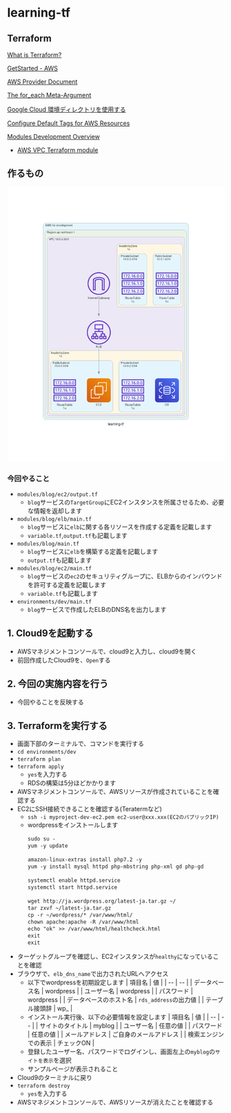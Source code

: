 # learning-tf

## Terraform
[What is Terraform?](https://developer.hashicorp.com/terraform/intro)

[GetStarted - AWS](https://developer.hashicorp.com/terraform/tutorials/aws-get-started)

[AWS Provider Document](https://registry.terraform.io/providers/hashicorp/aws/latest/docs)

[The for_each Meta-Argument](https://developer.hashicorp.com/terraform/language/meta-arguments/for_each)

[Google Cloud 環境ディレクトリを使用する](https://cloud.google.com/docs/terraform/best-practices-for-terraform#environment-directories)

[Configure Default Tags for AWS Resources](https://developer.hashicorp.com/terraform/tutorials/aws/aws-default-tags)

[Modules Development Overview](https://developer.hashicorp.com/terraform/language/modules/develop)

- [AWS VPC Terraform module](https://registry.terraform.io/modules/terraform-aws-modules/vpc/aws/latest)

## 作るもの
![image](/img/learning-tf.png)

### 今回やること
- `modules/blog/ec2/output.tf`
  - `blog`サービスの`TargetGroup`にEC2インスタンスを所属させるため、必要な情報を返却します
- `modules/blog/elb/main.tf`
  - `blog`サービスに`elb`に関する各リソースを作成する定義を記載します
  - `variable.tf`,`output.tf`も記載します
- `modules/blog/main.tf`
  - `blog`サービスに`elb`を構築する定義を記載します
  - `output.tf`も記載します
- `modules/blog/ec2/main.tf`
  - `blog`サービスの`ec2`のセキュリティグループに、ELBからのインバウンドを許可する定義を記載します
  - `variable.tf`も記載します
- `environments/dev/main.tf`
  - `blog`サービスで作成したELBのDNS名を出力します

## 1. Cloud9を起動する
- AWSマネジメントコンソールで、cloud9と入力し、cloud9を開く
- 前回作成したCloud9を、`Open`する

## 2. 今回の実施内容を行う
- 今回やることを反映する

## 3. Terraformを実行する
- 画面下部のターミナルで、コマンドを実行する
- `cd environments/dev`
- `terraform plan`
- `terraform apply`
  - `yes`を入力する
  - RDSの構築は5分ほどかかります
- AWSマネジメントコンソールで、AWSリソースが作成されていることを確認する
- EC2にSSH接続できることを確認する(Teratermなど)
  - `ssh -i myproject-dev-ec2.pem ec2-user@xxx.xxx(EC2のパブリックIP)`
  - wordpressをインストールします
    ```
    sudo su - 
    yum -y update

    amazon-linux-extras install php7.2 -y
    yum -y install mysql httpd php-mbstring php-xml gd php-gd

    systemctl enable httpd.service
    systemctl start httpd.service

    wget http://ja.wordpress.org/latest-ja.tar.gz ~/
    tar zxvf ~/latest-ja.tar.gz
    cp -r ~/wordpress/* /var/www/html/
    chown apache:apache -R /var/www/html
    echo "ok" >> /var/www/html/healthcheck.html
    exit
    exit
    ```
- ターゲットグループを確認し、EC2インスタンスが`healthy`になっていることを確認
- ブラウザで、`elb_dns_name`で出力されたURLへアクセス
  - 以下でwordpressを初期設定します
    | 項目名 | 値 |
    | -- | -- |
    | データベース名 | wordpress |
    | ユーザー名 | wordpress |
    | パスワード | wordpress |
    | データベースのホスト名 | `rds_address`の出力値 |
    | テーブル接頭辞	 | wp_ |
  - インストール実行後、以下の必要情報を設定します
    | 項目名 | 値 |
    | -- | -- |
    | サイトのタイトル | myblog |
    | ユーザー名 | 任意の値 |
    | パスワード | 任意の値 |
    | メールアドレス | ご自身のメールアドレス |
    | 検索エンジンでの表示 | チェックON |
  - 登録したユーザー名、パスワードでログインし、画面左上の`myblog`の`サイトを表示`を選択
  - サンプルページが表示されること
- Cloud9のターミナルに戻り
- `terraform destroy`
  - `yes`を入力する
- AWSマネジメントコンソールで、AWSリソースが消えたことを確認する

